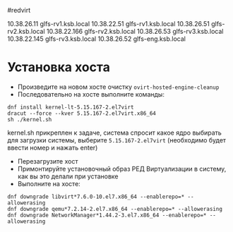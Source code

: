 #redvirt

10.38.26.11     glfs-rv1.ksb.local
10.38.22.51     glfs-rv1.ksb.local
10.38.26.51     glfs-rv2.ksb.local
10.38.22.166    glfs-rv2.ksb.local
10.38.26.53     glfs-rv3.ksb.local
10.38.22.145    glfs-rv3.ksb.local
10.38.26.52    glfs-eng.ksb.local

# Установка хоста

- Произведите на новом хосте очистку `ovirt-hosted-engine-cleanup`
- Последовательно на хосте выполните команды:

```
dnf install kernel-lt-5.15.167-2.el7virt
dracut --force --kver 5.15.167-2.el7virt.x86_64
sh ./kernel.sh
```

kernel.sh прикреплен к задаче, система спросит какое ядро выбирать для загрузки системы, выберите `5.15.167-2.el7virt` (необходимо будет ввести номер и нажать enter)

- Перезагрузите хост
- Примонтируйте установочный образ РЕД Виртуализации в систему, как вы это делали при установке
- Выполните на хосте:

```
dnf downgrade libvirt*7.6.0-10.el7.x86_64 --enablerepo=* --allowerasing
dnf downgrade qemu*7.2.14-2.el7.x86_64 --enablerepo=* --allowerasing
dnf downgrade NetworkManager*1.44.2-3.el7.x86_64 --enablerepo=* --allowerasing